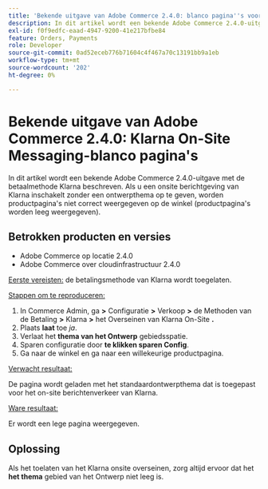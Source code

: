 ```yaml
---
title: 'Bekende uitgave van Adobe Commerce 2.4.0: blanco pagina''s voor onsite berichten van Klarna'
description: In dit artikel wordt een bekende Adobe Commerce 2.4.0-uitgave met de betaalmethode Klarna beschreven. Als u een onsite berichtgeving van Klarna inschakelt zonder een ontwerpthema op te geven, worden productpagina's niet correct weergegeven op de winkel (productpagina's worden leeg weergegeven).
exl-id: f0f9edfc-eaad-4947-9200-41e217bfbe84
feature: Orders, Payments
role: Developer
source-git-commit: 0ad52eceb776b71604c4f467a70c13191bb9a1eb
workflow-type: tm+mt
source-wordcount: '202'
ht-degree: 0%

---
```


# Bekende uitgave van Adobe Commerce 2.4.0: Klarna On-Site Messaging-blanco pagina&#39;s

In dit artikel wordt een bekende Adobe Commerce 2.4.0-uitgave met de betaalmethode Klarna beschreven. Als u een onsite berichtgeving van Klarna inschakelt zonder een ontwerpthema op te geven, worden productpagina&#39;s niet correct weergegeven op de winkel (productpagina&#39;s worden leeg weergegeven).

## Betrokken producten en versies

* Adobe Commerce op locatie 2.4.0
* Adobe Commerce over cloudinfrastructuur 2.4.0

<u> Eerste vereisten:</u> de betalingsmethode van Klarna wordt toegelaten.

<u> Stappen om te reproduceren:</u>

1. In Commerce Admin, ga **>** Configuratie **>** Verkoop **>** de Methoden van de Betaling **>** Klarna **>** het Overseinen van Klarna On-Site **.**
1. Plaats **laat** toe *ja*.
1. Verlaat het **thema van het Ontwerp** gebiedsspatie.
1. Sparen configuratie door **te klikken sparen Config**.
1. Ga naar de winkel en ga naar een willekeurige productpagina.

<u> Verwacht resultaat:</u>

De pagina wordt geladen met het standaardontwerpthema dat is toegepast voor het on-site berichtenverkeer van Klarna.

<u> Ware resultaat:</u>

Er wordt een lege pagina weergegeven.

## Oplossing

Als het toelaten van het Klarna onsite overseinen, zorg altijd ervoor dat het **het thema** gebied van het Ontwerp niet leeg is.
